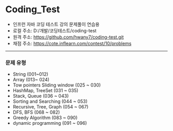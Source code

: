# Coding_Test
* 인프런 자바 코딩 테스트 강의 문제풀이 연습용
* 로컬 주소:  D:/개발/코딩테스트/coding-test
* 원격 주소: https://github.com/hwany7/coding-test.git
* 채점 주소: https://cote.inflearn.com/contest/10/problems

___

### 문제 유형
* String (001~012)
* Array (013~ 024)
* Tow pointers Sliding window (025 ~ 030)
* HashMap, TreeSet (031 ~ 035)
* Stack, Queue (036 ~ 043)
* Sorting and Searching (044 ~ 053)
* Recursive, Tree, Graph (054 ~ 067)
* DFS, BFS (068 ~ 082)
* Greedy Algorithm (083 ~ 090)
* dynamic programming (091 ~ 096)
